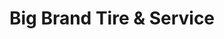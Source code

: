 ---
title: "Big Brand Tire & Service"
url: /phoenix/big-brand-tire-und-service-east-durango-street/
shop: Reifen
---
